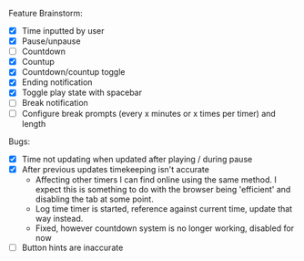 Feature Brainstorm:
- [x] Time inputted by user
- [x] Pause/unpause
- [ ] Countdown
- [x] Countup
- [x] Countdown/countup toggle
- [x] Ending notification
- [x] Toggle play state with spacebar
- [ ] Break notification
- [ ] Configure break prompts (every x minutes or x times per timer) and length

Bugs:
- [x] Time not updating when updated after playing / during pause
- [x] After previous updates timekeeping isn't accurate
	- Affecting other timers I can find online using the same method. I expect this is something to do with the browser being 'efficient' and disabling the tab at some point.
	- Log time timer is started, reference against current time, update that way instead.
	- Fixed, however countdown system is no longer working, disabled for now
- [ ] Button hints are inaccurate